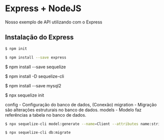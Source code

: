 # Express + NodeJS
Nosso exemplo de API utilizando com o Express

## Instalação do Express

```sh
$ npm init

$ npm install --save express
```
$ npm install --save sequelize

$ npm install -D sequelize-cli

$ npm install --save mysql2

$ npx sequelize init

config - Configuração do banco de dados, (Conexão)
migration - Migração são alterações estruturais no banco de dados.
models - Modelo faz referências a tabela no banco de dados.

```sh
$ npx sequelize-cli model:generate --name=Client --attributes name:string,cpf:string,email:string,phone:string

$ npx sequelize-cli db:migrate

```